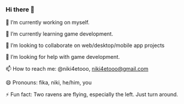 ### Hi there 👋

🔭 I’m currently working on myself.

🌱 I’m currently learning game development.

👯 I’m looking to collaborate on web/desktop/mobile app projects

🤔 I’m looking for help with game development.

📫 How to reach me: @niki4etooo, niki4etooo@gmail.com

😄 Pronouns: fika, niki, he/him, you

⚡ Fun fact: Two ravens are flying, especially the left. Just turn around.
